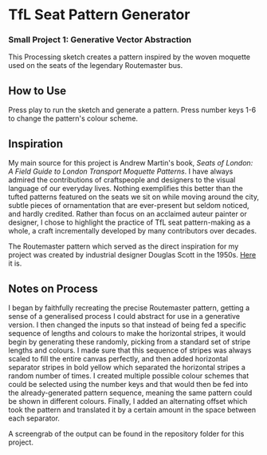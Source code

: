 # TfL Seat Pattern Generator
### Small Project 1: Generative Vector Abstraction

This Processing sketch creates a pattern inspired by the woven moquette used on the seats of the legendary Routemaster bus.

## How to Use

Press play to run the sketch and generate a pattern. Press number keys 1-6 to change the pattern's colour scheme.

## Inspiration

My main source for this project is Andrew Martin's book, *Seats of London: A Field Guide to London Transport Moquette Patterns*. I have always admired the contributions of craftspeople and designers to the visual language of our everyday lives. Nothing exemplifies this better than the tufted patterns featured on the seats we sit on while moving around the city, subtle pieces of ornamentation that are ever-present but seldom noticed, and hardly credited. Rather than focus on an acclaimed auteur painter or designer, I chose to highlight the practice of TfL seat pattern-making as a whole, a craft incrementally developed by many contributors over decades.

The Routemaster pattern which served as the direct inspiration for my project was created by industrial designer Douglas Scott in the 1950s. [Here](https://www.ltmuseum.co.uk/system/files/styles/collection_item_component_600_px_wide/private/collection_item/i0000im5_1.jpg?itok=F8nX0TQF) it is.

## Notes on Process

I began by faithfully recreating the precise Routemaster pattern, getting a sense of a generalised process I could abstract for use in a generative version. I then changed the inputs so that instead of being fed a specific sequence of lengths and colours to make the horizontal stripes, it would begin by generating these randomly, picking from a standard set of stripe lengths and colours. I made sure that this sequence of stripes was always scaled to fill the entire canvas perfectly, and then added horizontal separator stripes in bold yellow which separated the horizontal stripes a random number of times. I created multiple possible colour schemes that could be selected using the number keys and that would then be fed into the already-generated pattern sequence, meaning the same pattern could be shown in different colours. Finally, I added an alternating offset which took the pattern and translated it by a certain amount in the space between each separator.

A screengrab of the output can be found in the repository folder for this project.
